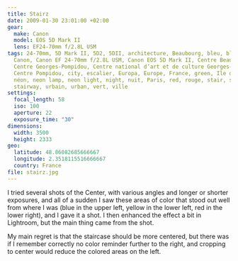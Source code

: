```yaml
---
title: Stairz
date: 2009-01-30 23:01:00 +02:00
gear:
  make: Canon
  model: EOS 5D Mark II
  lens: EF24-70mm f/2.8L USM
tags: 24-70mm, 5D Mark II, 5D2, 5DII, architecture, Beaubourg, bleu, blue,
  Canon, Canon EF 24-70mm f/2.8L USM, Canon EOS 5D Mark II, Centre Beaubourg,
  Centre Georges-Pompidou, Centre national d’art et de culture Georges-Pompidou,
  Centre Pompidou, city, escalier, Europa, Europe, France, green, Ile de France,
  néon, neon lamp, neon light, night, nuit, Paris, red, rouge, stair, staircase,
  stairway, urbain, urban, vert, ville
settings:
  focal_length: 58
  iso: 100
  aperture: 22
  exposure_time: "30"
dimensions:
  width: 3500
  height: 2333
geo:
  latitude: 48.86082685666667
  longitude: 2.3518115516666667
  country: France
file: stairz.jpg
---
```


I tried several shots of the Center, with various angles and longer or shorter exposures, and all of a sudden I saw these areas of color that stood out well from where I was (blue in the upper left, yellow in the lower left, red in the lower right), and I gave it a shot. I then enhanced the effect a bit in Lightroom, but the main thing came from the shot.

My main regret is that the staircase should be more centered, but there was if I remember correctly no color reminder further to the right, and cropping to center would reduce the colored areas on the left.
